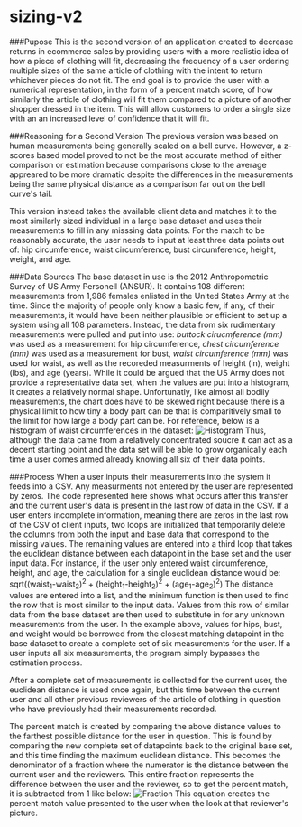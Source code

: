 # sizing-v2

###Pupose
This is the second version of an application created to decrease returns in ecommerce sales by providing users with a more realistic idea of how a piece of clothing will fit, decreasing the frequency of a user ordering multiple sizes of the same article of clothing with the intent to return whichever pieces do not fit. The end goal is to provide the user with a numerical representation, in the form of a percent match score, of how similarly the article of clothing will fit them compared to a picture of another shopper dressed in the item. This will allow customers to order a single size with an an increased level of confidence that it will fit.

###Reasoning for a Second Version
The previous version was based on human measurements being generally scaled on a bell curve. However, a z-scores based model proved to not be the most accurate method of either comparison or estimation because comparisons close to the average appreared to be more dramatic despite the differences in the measurements being the same physical distance as a comparison far out on the bell curve's tail.  

This version instead takes the available client data and matches it to the most similarly sized individual in a large base dataset and uses their measurements to fill in any misssing data points. For the match to be reasonably accurate, the user needs to input at least three data points out of: hip circumference, waist circumference, bust circumference, height, weight, and age.

###Data Sources
The base dataset in use is the 2012 Anthropometric Survey of US Army Personell (ANSUR). It contains 108 different measurements from 1,986 females enlisted in the United States Army at the time. Since the majority of people only know a basic few, if any, of their measurements, it would have been neither plausible or efficient to set up a system using all 108 parameters. Instead, the data from six rudimentary measurements were pulled and put into use: *buttock cirucmference (mm)* was used as a measurement for hip circumference, *chest circumference (mm)* was used as a measurement for bust, *waist circumference (mm)* was used for waist, as well as the recoreded measurments of height (in), weight (lbs), and age (years). While it could be argued that the US Army does not provide a representative data set, when the values are put into a histogram, it creates a relatively normal shape. Unfortunatly, like almost all bodily measurements, the chart does have to be skewed right because there is a physical limit to how tiny a body part can be that is comparitively small to the limit for how large a body part can be. For reference, below is a histogram of waist circumferences in the dataset:
![Histogram](https://www.dropbox.com/s/hg4by5twkp0jaa8/waistcircumference.png)
Thus, although the data came from a relatively concentrated soucre it can act as a decent starting point and the data set will be able to grow organically each time a user comes armed already knowing all six of their data points.

###Process
When a user inputs their measurements into the system it feeds into a CSV. Any measurments not entered by the user are represented by zeros. The code represented here shows what occurs after this transfer and the current user's data is present in the last row of data in the CSV.
If a user enters incomplete information, meaning there are zeros in the last row of the CSV of client inputs, two loops are initialized that temporarily delete the columns from both the input and base data that correspond to the missing values. The remaining values are entered into a third loop that takes the euclidean distance between each datapoint in the base set and the user input data. For instance, if the user only entered waist circumference, height, and age, the calculation for a single euclidean distance would be:
  sqrt((waist<sub>1</sub>-waist<sub>2</sub>)<sup>2</sup> + (height<sub>1</sub>-height<sub>2</sub>)<sup>2</sup> +    (age<sub>1</sub>-age<sub>2</sub>)<sup>2</sup>)
  The distance values are entered into a list, and the minimum function is then used to find the row that is most similar to the input data. Values from this row of similar data from the base dataset are then used to substitute in for any unknown measurements from the user. In the example above, values for hips, bust, and weight would be borrowed from the closest matching datapoint in the base dataset to create a complete set of six measurements for the user. If a user inputs all six measurements, the program simply bypasses the estimation process.
  
  After a complete set of measurements is collected for the current user, the euclidean distance is used once again, but this time between the current user and all other previous reviewers of the article of clothing in question who have previously had their measurements recorded. 
  
  The percent match is created by comparing the above distance values to the farthest possible distance for the user in question. This is found by comparing the new complete set of datapoints back to the original base set, and this time finding the maximum euclidean distance. This becomes the denominator of a fraction where the numerator is the distance between the current user and the reviewers. This entire fraction represents the difference between the user and the reviewer, so to get the percent match, it is subtracted from 1 like below:
![Fraction](https://www.dropbox.com/s/k9s7kodaemgu3hk/Screen%20Shot%202019-07-30%20at%204.25.25%20PM.png)
This equation creates the percent match value presented to the user when the look at that reviewer's picture.
